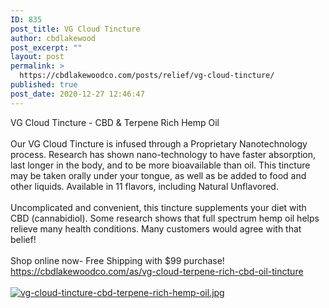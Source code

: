 ```yaml
---
ID: 835
post_title: VG Cloud Tincture
author: cbdlakewood
post_excerpt: ""
layout: post
permalink: >
  https://cbdlakewoodco.com/posts/relief/vg-cloud-tincture/
published: true
post_date: 2020-12-27 12:46:47
---
```

<html><head></head><body>
VG Cloud Tincture - CBD & Terpene Rich Hemp Oil<br /><br />Our VG Cloud Tincture is infused through a Proprietary Nanotechnology process. Research has shown nano-technology to have faster absorption, last longer in the body, and to be more bioavailable than oil. This tincture may be taken orally under your tongue, as well as be added to food and other liquids. Available in 11 flavors, including Natural Unflavored.<br /><br />Uncomplicated and convenient, this tincture supplements your diet with CBD (cannabidiol). Some research shows that full spectrum hemp oil helps relieve many health conditions. Many customers would agree with that belief!<br /><br />Shop online now- Free Shipping with $99 purchase!<br /><a href="https://cbdlakewoodco.com/as/vg-cloud-terpene-rich-cbd-oil-tincture">https://cbdlakewoodco.com/as/vg-cloud-terpene-rich-cbd-oil-tincture</a> <span> </span>
</body>
</html><br/><br/><a href="https://cbdlakewoodco.com/wp-content/uploads/2020/12/1609096994526.jpg"  title="vg-cloud-tincture-cbd-terpene-rich-hemp-oil.jpg" ><img src="https://cbdlakewoodco.com/wp-content/uploads/2020/12/1609096994526.jpg" alt="vg-cloud-tincture-cbd-terpene-rich-hemp-oil.jpg" title="vg-cloud-tincture-cbd-terpene-rich-hemp-oil.jpg" /></a>